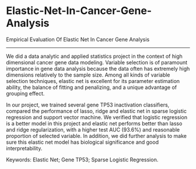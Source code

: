# Elastic-Net-In-Cancer-Gene-Analysis

Empirical Evaluation Of Elastic Net In Cancer Gene Analysis

----

We did a data analytic and applied statistics project in the context of high dimensional cancer gene data modeling. Variable selection is of paramount importance in
gene data analysis because the data often has extremely high dimensions relatively to the
sample size. Among all kinds of variable selection techniques, elastic net is excellent for its
parameter estimation ability, the balance of fitting and penalizing, and a unique advantage
of grouping effect.

In our project, we trained several gene TP53 inactivation classifiers, compared the
performance of lasso, ridge and elastic net in sparse logistic regression and support vector
machine. We verified that logistic regression is a better model in this project and elastic
net performs better than lasso and ridge regularization, with a higher test AUC (93.6%)
and reasonable proportion of selected variable. In addition, we did further analysis to make
sure this elastic net model has biological significance and good interpretability.

Keywords: Elastic Net; Gene TP53; Sparse Logistic Regression.
